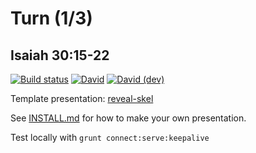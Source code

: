 # Turn (1/3)
## Isaiah 30:15-22

[![Build status](https://github.com/sermons/turn/actions/workflows/build.yml/badge.svg)](https://github.com/sermons/turn/actions/workflows/build.yml)
[![David](https://img.shields.io/david/sermons/turn)](https://david-dm.org/sermons/turn)
[![David (dev)](https://img.shields.io/david/dev/sermons/turn)](https://david-dm.org/sermons/turn?type=dev)

Template presentation: [reveal-skel](https://github.com/sermons/reveal-skel)

See [INSTALL.md](INSTALL.md)
for how to make your own presentation.

Test locally with `grunt connect:serve:keepalive`
